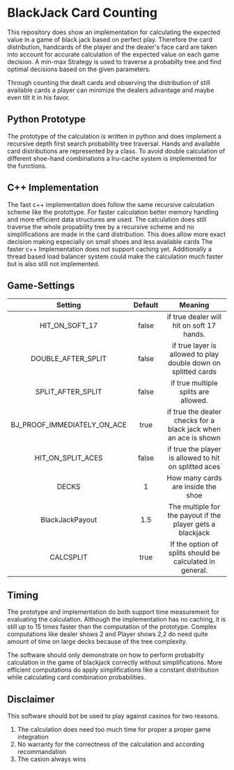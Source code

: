 # BlackJack Card Counting

This repository does show an implementation for calculating the expected value in a game of black jack based on perfect play.
Therefore the card distribution, handcards of the player and the dealer's face card are taken into account for accurate calculation
of the expected value on each game decision. A min-max Strategy is used to traverse a probabilty tree and find optimal decisions based on the given
parameters.

Through counting the dealt cards and observing the distribution of still available cards a player can minimize the dealers advantage and maybe even 
tilt it in his favor.

## Python Prototype 

The prototype of the calculation is written in python and does implement a recursive depth first search probability tree traversal.
Hands and available card distributions are represented by a class.
To avoid double calculation of different shoe-hand combinations a lru-cache system is implemented for the functions.

## C++ Implementation

The fast c++ implementation does follow the same recursive calculation scheme like the protottype.
For faster calculation better memory handling and more efficient data structures are used.
The calculation does still traverse the whole propability tree by a recursive scheme and no simplifications are made in the card distribution.
This does allow more exact decision making especially on small shoes and less available cards
The faster c++ Implementation does not support caching yet.
Additionally a thread based load balancer system could make the calculation much faster but is also still not implemented.

## Game-Settings

Setting  | Default | Meaning
:-------------: | :-------------: | :-------------:
HIT_ON_SOFT_17  | false | if true dealer will hit on soft 17 hands.
DOUBLE_AFTER_SPLIT  | false | if true layer is allowed to play double down on splitted cards
SPLIT_AFTER_SPLIT  | false | if true multiple splits are allowed.
BJ_PROOF_IMMEDIATELY_ON_ACE  | true | if true the dealer checks for a black jack when an ace is shown
HIT_ON_SPLIT_ACES | false | if true the player is allowed to hit on splitted aces
DECKS  | 1 | How many cards are inside the shoe
BlackJackPayout  | 1.5  | The multiple for the payout if the player gets a blackjack
CALCSPLIT | true  | If the option of splits should be calculated in general.

## Timing

The prototype and implementation do both support time measurement for evaluating the calculation.
Although the implementation has no caching, it is still up to 15 times faster than the computation of the prototype.
Complex computations like dealer shows 2 and Player shows 2,2 do need quite amount of time on large decks because of the tree complexity.


The software should only demonstrate on how to perform probabilty calculation in the game of blackjack correctly without simplifications.
More efficient computations do apply simplifications like a constant distribution while calculating card combination probabilities.

## Disclaimer

This software should bot be used to play against casinos for two reasons.

1. The calculation does need too much time for proper a proper game integration
2. No warranty for the correctness of the calculation and according recommandation
3. The casion always wins
